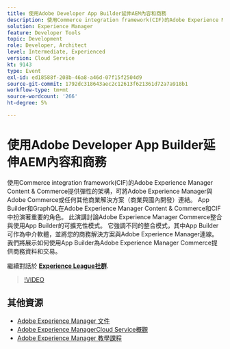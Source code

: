 ```yaml
---
title: 使用Adobe Developer App Builder延伸AEM內容和商務
description: 使用Commerce integration framework(CIF)的Adobe Experience Manager Content & Commerce提供彈性的架構，可將Adobe Experience Manager與Adobe Commerce或任何其他商業解決方案（商業與國內開發）連結。 App Builder和GraphQL在Adobe Experience Manager Content & Commerce和CIF中扮演著重要的角色。 此演講討論Adobe Experience Manager Commerce整合與使用App Builder的可擴充性模式。 它強調不同的整合模式，其中App Builder可作為中介軟體，並將您的商務解決方案與Adobe Experience Manager連線。 我們將展示如何使用App Builder為Adobe Experience Manager Commerce提供商務資料和交易。
solution: Experience Manager
feature: Developer Tools
topic: Development
role: Developer, Architect
level: Intermediate, Experienced
version: Cloud Service
kt: 9143
type: Event
exl-id: ed18588f-208b-46a8-a46d-07f15f2504d9
source-git-commit: 1792dc318643aec2c12613f621361d72a7a918b1
workflow-type: tm+mt
source-wordcount: '266'
ht-degree: 5%

---
```


# 使用Adobe Developer App Builder延伸AEM內容和商務

使用Commerce integration framework(CIF)的Adobe Experience Manager Content &amp; Commerce提供彈性的架構，可將Adobe Experience Manager與Adobe Commerce或任何其他商業解決方案（商業與國內開發）連結。 App Builder和GraphQL在Adobe Experience Manager Content &amp; Commerce和CIF中扮演著重要的角色。 此演講討論Adobe Experience Manager Commerce整合與使用App Builder的可擴充性模式。 它強調不同的整合模式，其中App Builder可作為中介軟體，並將您的商務解決方案與Adobe Experience Manager連線。 我們將展示如何使用App Builder為Adobe Experience Manager Commerce提供商務資料和交易。

繼續對話於 **[Experience League社群](https://adobe.ly/3om4942)**.

>[!VIDEO](https://video.tv.adobe.com/v/337567/?quality=12&learn=on&hidetitle=true)

## 其他資源

- [Adobe Experience Manager 文件](https://experienceleague.adobe.com/docs/experience-manager-cloud-service.html)
- [Adobe Experience ManagerCloud Service概觀](https://experienceleague.adobe.com/docs/experience-manager-cloud-service/overview/home.html)
- [Adobe Experience Manager 教學課程](https://experienceleague.adobe.com/docs/experience-manager-tutorials.html)
